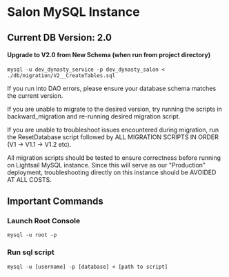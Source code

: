 
# Salon MySQL Instance 
## Current DB Version: 2.0
#### Upgrade to V2.0 from New Schema (when run from project directory)
    mysql -u dev_dynasty_service -p dev_dynasty_salon < ./db/migration/V2__CreateTables.sql

If you run into DAO errors, please ensure your database schema matches the current version.

If you are unable to migrate to the desired version, try running the scripts in backward_migration 
and re-running desired migration script.

If you are unable to troubleshoot issues encountered during migration, run the ResetDatabase script
followed by ALL MIGRATION SCRIPTS IN ORDER (V1 -> V1.1 -> V1.2 etc).

All migration scripts should be tested to ensure correctness before running on 
Lightsail MySQL instance. Since this will serve as our "Production" deployment, troubleshooting directly 
on this instance should be AVOIDED AT ALL COSTS.

## Important Commands
### Launch Root Console
    mysql -u root -p
### Run sql script
    mysql -u [username] -p [database] < [path to script]
